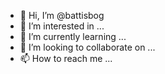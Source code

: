 - 👋 Hi, I’m @battisbog
- 👀 I’m interested in ...
- 🌱 I’m currently learning ...
- 💞️ I’m looking to collaborate on ...
- 📫 How to reach me ...

<!---
battisbog/battisbog is a ✨ special ✨ repository because its `README.md` (this file) appears on your GitHub profile.
You can click the Preview link to take a look at your changes.
--->
